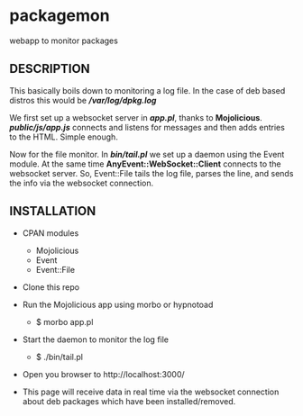# packagemon
webapp to monitor packages

## DESCRIPTION
This basically boils down to monitoring a log file. In the case of deb based
distros this would be ***/var/log/dpkg.log***

We first set up a websocket server in ***app.pl***, thanks to **Mojolicious**.
***public/js/app.js*** connects and listens for messages and then adds entries
to the HTML. Simple enough.

Now for the file monitor. In ***bin/tail.pl*** we set up a daemon using the 
Event module. At the same time **AnyEvent::WebSocket::Client** connects to the
websocket server. So, Event::File tails the log file, parses the line, and sends 
the info via the websocket connection.

## INSTALLATION
  - CPAN modules
    - Mojolicious
    - Event
    - Event::File

  - Clone this repo
  - Run the Mojolicious app using morbo or hypnotoad
    - $ morbo app.pl
  - Start the daemon to monitor the log file
    - $ ./bin/tail.pl
  - Open you browser to http://localhost:3000/

  - This page will receive data in real time via the websocket connection about
    deb packages which have been installed/removed.

